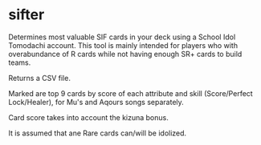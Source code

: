 # sifter
Determines most valuable SIF cards in your deck using a School Idol Tomodachi account. This tool is mainly intended for players who with overabundance of R cards while not having enough SR+ cards to build teams.

Returns a CSV file.

Marked are top 9 cards by score of each attribute and skill (Score/Perfect Lock/Healer), for Mu's and Aqours songs separately.

Card score takes into account the kizuna bonus.

It is assumed that ane Rare cards can/will be idolized.

